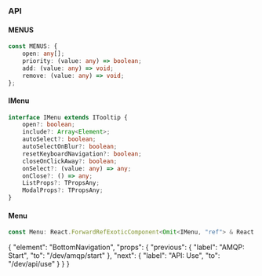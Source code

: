 

### API

#### MENUS

```ts
const MENUS: {
    open: any[];
    priority: (value: any) => boolean;
    add: (value: any) => void;
    remove: (value: any) => void;
};
```

#### IMenu

```ts
interface IMenu extends ITooltip {
    open?: boolean;
    include?: Array<Element>;
    autoSelect?: boolean;
    autoSelectOnBlur?: boolean;
    resetKeyboardNavigation?: boolean;
    closeOnClickAway?: boolean;
    onSelect?: (value: any) => any;
    onClose?: () => any;
    ListProps?: TPropsAny;
    ModalProps?: TPropsAny;
}
```

#### Menu

```ts
const Menu: React.ForwardRefExoticComponent<Omit<IMenu, "ref"> & React.RefAttributes<unknown>>;
```


{
  "element": "BottomNavigation",
  "props": {
    "previous": {
      "label": "AMQP: Start",
      "to": "/dev/amqp/start"
    },
    "next": {
      "label": "API: Use",
      "to": "/dev/api/use"
    }
  }
}